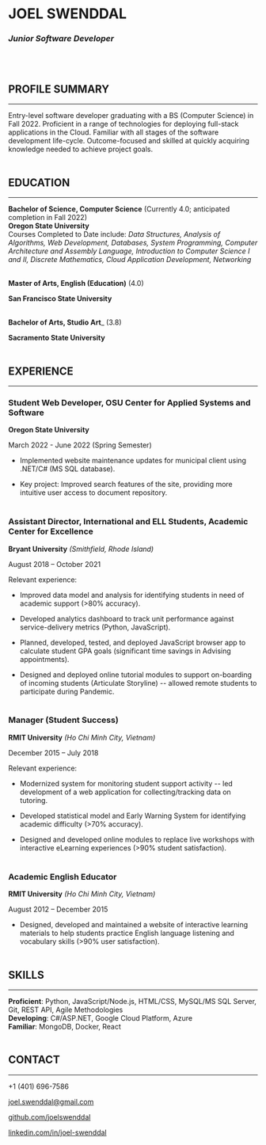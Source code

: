# JOEL SWENDDAL

### *Junior Software Developer*
\
&nbsp;
## PROFILE SUMMARY
---
Entry-level software developer graduating with a BS (Computer Science) in Fall 2022. Proficient in a range of technologies for deploying full-stack applications in the Cloud. Familiar with all stages of the software development life-cycle. Outcome-focused and skilled at quickly acquiring knowledge needed to achieve project goals.
\
&nbsp;

## EDUCATION
---
__Bachelor of Science, Computer Science__ (Currently 4.0; anticipated completion in Fall 2022)   
__Oregon State University__  
Courses Completed to Date include: *Data Structures, Analysis of Algorithms, Web Development, Databases, System Programming, Computer Architecture and Assembly Language, Introduction to Computer Science I and II, Discrete Mathematics, Cloud Application Development, Networking* 
\
&nbsp; 

__Master of Arts, English (Education)__ (4.0) 

__San Francisco State University__
\
&nbsp;    

__Bachelor of Arts, Studio Art___ (3.8) 

__Sacramento State University__
\
&nbsp;
## EXPERIENCE
--- 
### Student Web Developer, OSU Center for Applied Systems and Software

__Oregon State University__

March 2022 - June 2022 (Spring Semester)

- Implemented website maintenance updates for municipal client using .NET/C# (MS SQL database).

- Key project: Improved search features of the site, providing more intuitive user access to document repository.
\
&nbsp;

### Assistant Director, International and ELL Students, Academic Center for Excellence 

__Bryant University__ *(Smithfield, Rhode Island)* 

August 2018 – October 2021 

Relevant experience: 

- Improved data model and analysis for identifying students in need of academic support (>80% accuracy).

- Developed analytics dashboard to track unit performance against service-delivery metrics (Python, JavaScript).

- Planned, developed, tested, and deployed JavaScript browser app to calculate student GPA goals (significant time savings in Advising appointments).

- Designed and deployed online tutorial modules to support on-boarding of incoming students (Articulate Storyline) -- allowed remote students to participate during Pandemic. 
\
&nbsp;

### Manager (Student Success)  

__RMIT University__ *(Ho Chi Minh City, Vietnam)* 

December 2015 – July 2018 

Relevant experience: 

- Modernized system for monitoring student support activity -- led development of a web application for collecting/tracking data on tutoring.

- Developed statistical model and Early Warning System for identifying academic difficulty (>70% accuracy).

- Designed and developed online modules to replace live workshops with interactive eLearning experiences (>90% student satisfaction).
\
&nbsp;

### Academic English Educator  

__RMIT University__ *(Ho Chi Minh City, Vietnam)* 

August 2012 – December 2015

- Designed, developed and maintained a website of interactive learning materials to help students practice English language listening and vocabulary skills (>90% user satisfaction).
\
&nbsp;

## SKILLS
---
__Proficient__: Python, JavaScript/Node.js, HTML/CSS, MySQL/MS SQL Server, Git, REST API, Agile Methodologies  
__Developing__: C#/ASP.NET, Google Cloud Platform, Azure  
__Familiar__: MongoDB, Docker, React
\
&nbsp;

## CONTACT
---

+1 (401) 696-7586

joel.swenddal@gmail.com

[github.com/joelswenddal](https://github.com/joelswenddal)

[linkedin.com/in/joel-swenddal](https://www.linkedin.com/in/joel-swenddal-488293117/)



